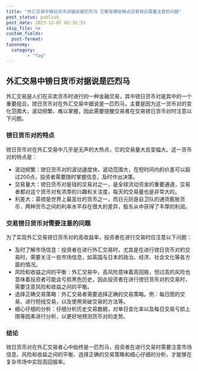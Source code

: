 ```yaml
---
title: "外汇交易中镑日货币对据说是匹烈马 它都有哪些特点交易镑日需要注意的问题"
post_status: publish
post_date: 2023-12-07 02:32:33
skip_file: no
custom_fields: 
  post-format: 
taxonomy:
  category:
        - "faq"
---
```


## 外汇交易中镑日货币对据说是匹烈马

外汇交易是人们在买卖货币时进行的一种金融交易，其中镑日货币对是其中的一个重要组合。镑日货币对在外汇交易中据说是一匹烈马，主要是因为这一货币对的变化范围大，波动频繁，难以掌握，因此需要提醒交易者在交易镑日货币对时注意以下问题。

### 镑日货币对的特点

镑日货币对在外汇交易中几乎是无声的大热点，它的交易量大且变幅大。这一货币对的特点是：

- 波动频繁：镑日货币对的波动速度快，波动范围大，在短时间内的价差可以超过200点，投资者需要随时掌握信息，及时作出决策。
- 交易量大：镑日货币对是钱的交易对之一，是全球流动资金的重要通道，交易者都对这个货币对有浓厚的兴趣和关注度，每天的交易量也是非常大的。
- 利差大：英镑是世界上最茁壮的货币之一，而日元则是自卫队的通货膨胀货币，两种货币之间的利率水平存在很大的差异，股东从中获得了丰厚的利润。

### 交易镑日货币对需要注意的问题

为了实现外汇交易镑日货币对的高收益率，投资者在进行交易时应注意以下问题：

- 及时了解市场信息：投资者在进行外汇交易时，尤其是在进行镑日货币对的交易时，需要关注一些市场信息，如英国与日本的政治、经济、社会文化等各方面的情况。
- 风险和收益之间的平衡：外汇交易中，高风险意味着高回报，但过高的风险也意味着投资者可能会亏损黑色历史，因此投资者在进行镑日货币对的交易时，需要注意风险和收益之间的平衡。
- 选择正确交易策略：外汇交易者需要选择正确的交易策略。例：每日图的交易，进行短线交易，以及使用突破交易的方法等。
- 细心仔细的分析：仔细分析历史交易数据，对单日变化率以及每日交易亏损上限等因素进行分析，以更好地预测货币对的走势。

### 结论

镑日货币对在外汇交易者心中始终是一匹烈马，投资者在进行交易时需要注意市场信息、风险和收益之间的平衡、选择正确的交易策略和细心仔细的分析，才能够在复杂市场中实现高回报率。
